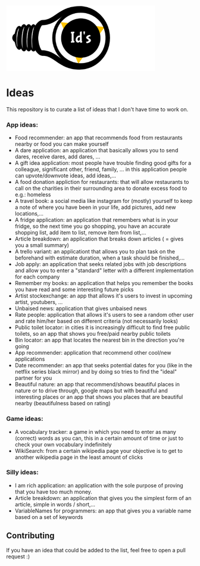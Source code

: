  ![ideas logo](./logo2.png)
# Ideas
This repository is to curate a list of ideas that I don't have time to work on.

### App ideas:
- Food recommender: an app that recommends food from restaurants nearby or food you can make yourself
- A dare application: an application that basically allows you to send dares, receive dares, add dares, ...
- A gift idea application: most people have trouble finding good gifts for a colleague, significant other, friend, family, ...
    in this application people can upvote/downvote ideas, add ideas,...
- A food donation appliction for restaurants: that will allow restaurants to call on the charities in their surrounding area to donate excess food to e.g.: homeless
- A travel book: a social media like instagram for (mostly) yourself to keep a note of where you have been in your life, add pictures, add new locations,...
- A fridge application: an application that remembers what is in your fridge, so the next time you go shopping, you have an accurate shopping list, add item to list, remove item from list,...
- Article breakdown: an application that breaks down articles ( = gives you a small summary)
- A trello variant: an applicationt that allows you to plan task on the beforehand with estimate duration, when a task should be finished,...
- Job apply: an application that seeks related jobs with job descriptions and allow you to enter a "standard" letter with a different implementation for each company
- Remember my books: an application that helps you remember the books you have read and some interesting future picks
- Artist stockexchange: an app that allows it's users to invest in upcoming artist, youtubers, ...
- Unbaised news: application that gives unbaised news
- Rate people: application that allows it's users to see a random other user and rate him/her based on different criteria (not necessarily looks)
- Public toilet locator: in cities it is increasingly difficult to find free public toilets, so an app that shows you free/paid nearby public toilets
- Bin locator: an app that locates the nearest bin in the direction you're going
- App recommender: application that recommend other cool/new applications
- Date recommender: an app that seeks potential dates for you (like in the netflix series black mirror) and by doing so tries to find the "ideal" partner for you
- Beautiful nature: an app that recommend/shows beautiful places in nature or to drive through, google maps but with beautiful and interesting places or an app that shows you places that are beautiful nearby (beautifulness based on rating)

### Game ideas:
- A vocabulary tracker: a game in which you need to enter as many (correct) words as you can, this in a certain amount of time or just to check your own vocabulary indefinitely
- WikiSearch: from a certain wikipedia page your objective is to get to another wikipedia page in the least amount of clicks

### Silly ideas:
- I am rich application: an application with the sole purpose of proving that you have too much money.
- Article breakdown: an application that gives you the simplest form of an article, simple in words / short,...
- VariableNames for programmers: an app that gives you a variable name based on a set of keywords

## Contributing
If you have an idea that could be added to the list, feel free to open a pull request :)
